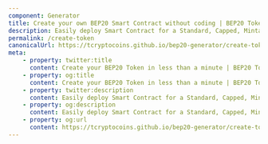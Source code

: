 ```yaml
---
component: Generator
title: Create your own BEP20 Smart Contract without coding | BEP20 Token Generator
description: Easily deploy Smart Contract for a Standard, Capped, Mintable, Burnable BEP20 Token. BEP20 Generator is the easiest and fastest way to create your own BEP20 token on the Binance Smart Chain network. No coding skills are required.
permalink: /create-token
canonicalUrl: https://tcryptocoins.github.io/bep20-generator/create-token/
meta:
    - property: twitter:title
      content: Create your BEP20 Token in less than a minute | BEP20 Token Generator
    - property: og:title
      content: Create your BEP20 Token in less than a minute | BEP20 Token Generator
    - property: twitter:description
      content: Easily deploy Smart Contract for a Standard, Capped, Mintable, Burnable BEP20 Token. BEP20 Generator is the easiest and fastest way to create your own BEP20 token on the Binance Smart Chain network. No coding skills are required.
    - property: og:description
      content: Easily deploy Smart Contract for a Standard, Capped, Mintable, Burnable BEP20 Token. BEP20 Generator is the easiest and fastest way to create your own BEP20 token on the Binance Smart Chain network. No coding skills are required.
    - property: og:url
      content: https://tcryptocoins.github.io/bep20-generator/create-token/
---
```

